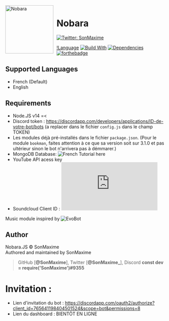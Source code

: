 <img width="150" height="150" align="left" style="float: left; margin: 0 10px 10px 0;" alt="Nobara" src="https://i.imgur.com/gLW9HMt.jpg">


# Nobara

<p>
  <a href="https://twitter.com/SonMaxime_" target="_blank">
    <img alt="Twitter: SonMaxime" src="https://img.shields.io/twitter/follow/sonmaxime_.svg?style=social" />
  </a>
</p>

[!Language](https://img.shields.io/badge/Language-Node.js-red?style=for-the-badge&logo=node.js)
[![Build With](https://img.shields.io/npm/v/discord.js.svg?maxAge=3600)](https://www.npmjs.com/package/discord.js)
[![Dependencies](https://img.shields.io/david/expressjs/express.svg)](https://github.com/SonMaxime/Nobara.JS/blob/main/package.json)
[![forthebadge](https://forthebadge.com/images/badges/made-with-javascript.svg)](https://forthebadge.com)

## Supported Languages
-   French (Default)
-   English

## Requirements
- Node.JS v14 =<
- Discord token : https://discordapp.com/developers/applications/ID-de-votre-bot/bots (a replacer dans le fichier `config.js` dans le champ TOKEN)
- Les modules déjà pré-installés dans le fichier `package.json`. (Pour le module `bookman`, faites attention à ce que sa version soit sur 3.1.0 et pas ultérieur sinon le bot n'arrivera pas à démmarer.)
- MongoDB Database: ![French Tutorial here](https://github.com/SonMaxime/HorizonBot/wiki/Base-de-donn%C3%A9es-Mongo.)
- YouTube API acess key
- Soundcloud Client ID : ![English Tutorial here](https://github.com/zackradisic/node-soundcloud-downloader/blob/master/README.md#client-id)


Music module inspired by ![EvoBot](https://github.com/eritislami)

## Author
Nobara.JS © SonMaxime  
Authored and maintained by SonMaxime  

> GitHub [**@SonMaxime**], 
> Twitter [**@SonMaxime_**], 
> Discord **const dev = require('SonMaxime')#9355**  

# Invitation :

- Lien d'invitation du bot : https://discordapp.com/oauth2/authorize?client_id=765641198404501524&scope=bot&permissions=8
- Lien du dashboard : BIENTÔT EN LIGNE
